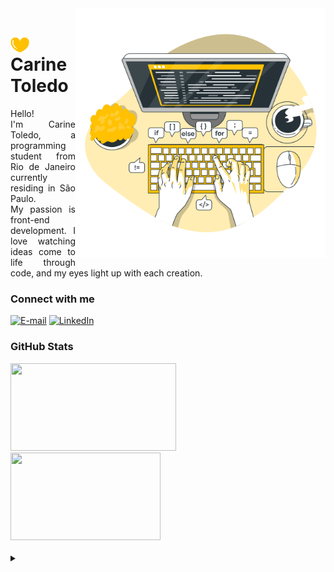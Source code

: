 <div>
<img align="right" alt="Developer vector created by storyset - www.freepik.com" height="400 em" src=".github/images/desktop.png">
</div>
<h1>
    <a href="carinetoledo.github.io/">
     <img align="center" alt="Logo Carine Toledo" width="30px" src=".github/images/yellowhearticon.png"></a>
    <span>Carine Toledo</span>
</h1>

<p align="justify">Hello! <br>
I'm Carine Toledo, a programming student from Rio de Janeiro currently residing in São Paulo. <br>
My passion is front-end development. I love watching ideas come to life through code, and my eyes light up with each creation.  

<h3 align="left">Connect with me</h3>

[![E-mail](https://img.shields.io/badge/-Email-000?style=for-the-badge&logo=microsoft-outlook&logoColor=FFC100&color:FFF)](mailto:carinetoledo92@hotmail.com)
[![LinkedIn](https://img.shields.io/badge/-LinkedIn-000?style=for-the-badge&logo=linkedin&logoColor=FFC100&color:FFF)](https://www.linkedin.com/in/)

<h3 align="left">GitHub Stats</h3>

<div align="left" display:"inline-block">
<img height="140em" width="265em" src="https://github-readme-stats.vercel.app/api?username=carinetoledo&theme=transparent&bg_color=000&border_color=FFC100&hide_title=true&show_icons=true&icon_color=FFC100&title_color=993399&text_color=FFF&include_all_commits=true&count_private=true&hide_rank=true"/>
<img height="140em" width="240em"src="https://github-readme-stats-git-masterrstaa-rickstaa.vercel.app/api/top-langs/?username=carinetoledo&layout=compact&bg_color=000&border_color=FFC100&hide_title=false&title_color=FFC100&text_color=FFF"/>
<br>
</div>
<br>
<details align="left">
  <summary></summary> 
 
  - Badges by <a href="https://shields.io/">shields.io</a><br>
  - GitHub Stats by <a href="https://github.com/anuraghazra/github-readme-stats">anuraghazra</a>
  - Developer vector created by <a href="https://www.freepik.com/vectors/developer">storyset - www.freepik.com</a> (edited by author)
 
  <div align="right">Made with 💛 by <a href="https://github.com/carinetoledo">CT</a>.</div>

</details>
